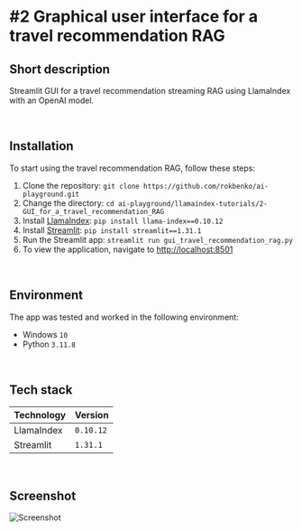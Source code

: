 # #2 Graphical user interface for a travel recommendation RAG

## Short description

Streamlit GUI for a travel recommendation streaming RAG using LlamaIndex with an OpenAI model.

<br>

## Installation

To start using the travel recommendation RAG, follow these steps:

1. Clone the repository: `git clone https://github.com/rokbenko/ai-playground.git`
2. Change the directory: `cd ai-playground/llamaindex-tutorials/2-GUI_for_a_travel_recommendation_RAG`
3. Install <a href="https://www.llamaindex.ai/">LlamaIndex</a>: `pip install llama-index==0.10.12`
4. Install <a href="https://streamlit.io/">Streamlit</a>: `pip install streamlit==1.31.1`
5. Run the Streamlit app: `streamlit run gui_travel_recommendation_rag.py`
6. To view the application, navigate to [http://localhost:8501](http://localhost:8501)

<br>

## Environment

The app was tested and worked in the following environment:

- Windows `10`
- Python `3.11.8`

<br>

## Tech stack

| Technology | Version   |
| ---------- | --------- |
| LlamaIndex | `0.10.12` |
| Streamlit  | `1.31.1`  |

<br>

## Screenshot

![Screenshot](https://github.com/rokbenko/ai-playground/blob/main/llamaindex-tutorials/2-GUI_for_a_travel_recommendation_RAG/screenshot.gif)
